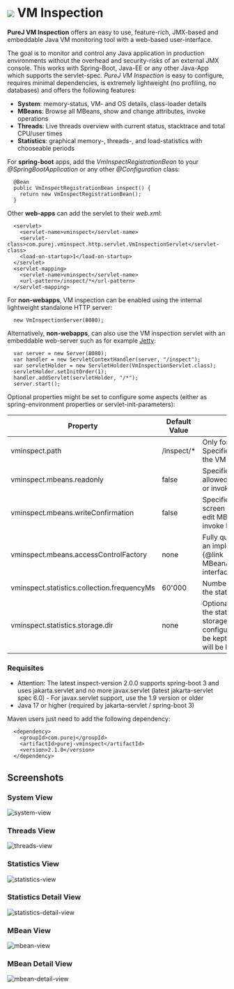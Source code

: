 <h1><img src="https://cloud.githubusercontent.com/assets/13910123/9428032/6939119e-499b-11e5-89d5-78ba70cc989b.png"/> VM Inspection</h1>

**PureJ VM Inspection** offers an easy to use, feature-rich, JMX-based and embeddable Java VM monitoring tool with a web-based user-interface. 

The goal is to monitor and control any Java application in production environments without the overhead and security-risks of an external JMX console. This works with Spring-Boot, Java-EE or any other Java-App which supports the servlet-spec. *PureJ VM Inspection* is easy to configure, requires minimal dependencies, is extremely lightweight (no profiling, no databases) and offers the following features:
  * **System**: memory-status, VM- and OS details, class-loader details
  * **MBeans**: Browse all MBeans, show and change attributes, invoke operations
  * **Threads**: Live threads overview with current status, stacktrace and total CPU/user times
  * **Statistics**: graphical memory-, threads-, and load-statistics with chooseable periods

For **spring-boot** apps, add the *VmInspectRegistrationBean* to your *@SpringBootApplication* or any other *@Configuration* class:

```
  @Bean
  public VmInspectRegistrationBean inspect() {
    return new VmInspectRegistrationBean();
  }
```


Other **web-apps** can add the servlet to their _web.xml_:

```
  <servlet>
    <servlet-name>vminspect</servlet-name>
    <servlet-class>com.purej.vminspect.http.servlet.VmInspectionServlet</servlet-class>
    <load-on-startup>1</load-on-startup>
  </servlet>
  <servlet-mapping>
    <servlet-name>vminspect</servlet-name>
    <url-pattern>/inspect/*</url-pattern>
  </servlet-mapping>      
```

For **non-webapps**, VM inspection can be enabled using the internal lightweight standalone HTTP server:

```
  new VmInspectionServer(8080);
```

Alternatively, **non-webapps**, can also use the VM inspection servlet with an embeddable web-server such as for example [Jetty](http://www.eclipse.org/jetty):

```
  var server = new Server(8080);
  var handler = new ServletContextHandler(server, "/inspect");
  var servletHolder = new ServletHolder(VmInspectionServlet.class);
  servletHolder.setInitOrder(1);
  handler.addServlet(servletHolder, "/*");
  server.start();
```

Optional properties might be set to configure some aspects (either as spring-environment properties or servlet-init-parameters):

| Property | Default Value | Description |
|----|----|----|
| vminspect.path | /inspect/* | Only for *spring-boot* - Specifies the path to serve the VM inspection pages |
| vminspect.mbeans.readonly | false | Specifies if VmInspect is allowed to edit MBean values or invoke non-info operations |
| vminspect.mbeans.writeConfirmation | false | Specifies if a confirmation screen is displayed before edit MBean attributes or invoke MBean operations |
| vminspect.mbeans.accessControlFactory | none | Fully qualified class name of an implementation of the {@link MBeanAccessControlFactory} interface |
| vminspect.statistics.collection.frequencyMs | 60'000 | Number of milliseconds for the statistics collection timer |
| vminspect.statistics.storage.dir | none | Optional Path where to store the statistics files. If no storage directory is configured, the statistics will be kept in-memory and thus will be lost after a VM restart. |

### Requisites

  * Attention: The latest inspect-version 2.0.0 supports spring-boot 3 and uses jakarta.servlet and no more javax.servlet (latest jakarta-servlet spec 6.0) - For javax.servlet support, use the 1.9 version or older
  * Java 17 or higher (required by jakarta-servlet / spring-boot 3)

Maven users just need to add the following dependency:

```
  <dependency>
    <groupId>com.purej</groupId>
    <artifactId>purej-vminspect</artifactId>
    <version>2.1.0</version>
  </dependency>
```


## Screenshots

### System View
![system-view](https://cloud.githubusercontent.com/assets/13910123/9428035/72318b14-499b-11e5-889f-dcb97b33dd6a.gif)

### Threads View
![threads-view](https://cloud.githubusercontent.com/assets/13910123/9428036/723203dc-499b-11e5-89ee-285803d97e99.gif)

### Statistics View
![statistics-view](https://cloud.githubusercontent.com/assets/13910123/9428037/723220c4-499b-11e5-9a5c-342cefba10cb.gif)

### Statistics Detail View
![statistics-detail-view](https://cloud.githubusercontent.com/assets/13910123/9428041/7246b85e-499b-11e5-8a1c-91ecde920c8d.gif)

### MBean View
![mbean-view](https://cloud.githubusercontent.com/assets/13910123/9428039/7234d94a-499b-11e5-9510-65a72f5098a7.gif)

### MBean Detail View
![mbean-detail-view](https://cloud.githubusercontent.com/assets/13910123/9428038/7232c77c-499b-11e5-94cf-4ffc3ed87df6.gif)
